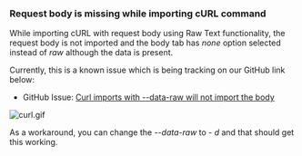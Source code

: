 ### Request body is missing while importing cURL command

While importing cURL with request body using Raw Text functionality, the request body is not imported and the body tab has _none_ option selected instead of _raw_ although the data is present.

  
Currently, this is a known issue which is being tracking on our GitHub link below:

*   GitHub Issue: [Curl imports with --data-raw will not import the body](https://github.com/postmanlabs/postman-app-support/issues/7983 "https://github.com/postmanlabs/postman-app-support/issues/7983")
    

![curl.gif](https://support.getpostman.com/hc/article_attachments/360059875553/curl.gif)

As a workaround, you can change the _\--data-raw_ to _\- d_ and that should get this working.